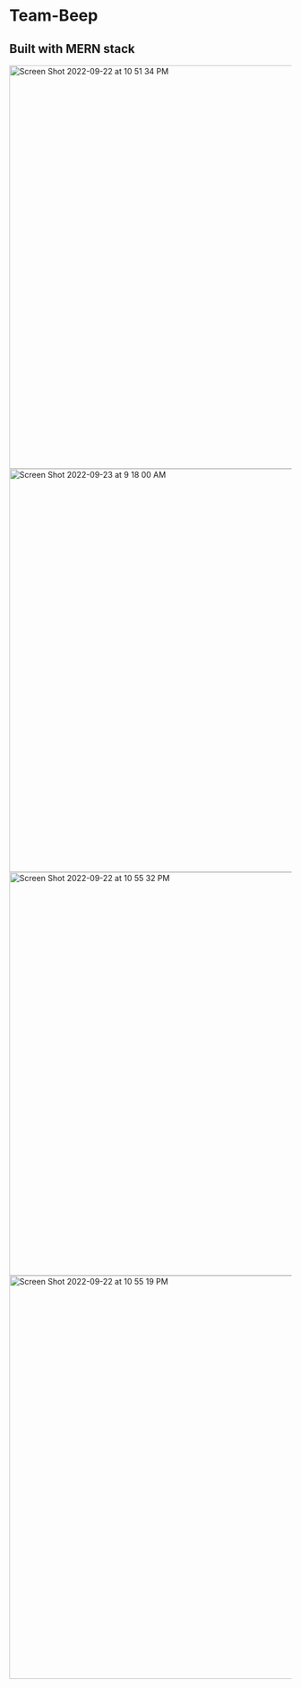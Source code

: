 # Team-Beep

## Built with MERN stack
<div>
  <img width="720" alt="Screen Shot 2022-09-22 at 10 51 34 PM" src="https://user-images.githubusercontent.com/100731419/191729688-e205e5d3-d6ae-4b6e-b506-a78ed447599e.png">
<img width="720" alt="Screen Shot 2022-09-23 at 9 18 00 AM" src="https://user-images.githubusercontent.com/100731419/191852817-cf285004-77a5-497e-bcc0-8ee0070d216a.png">
  <img width="720" alt="Screen Shot 2022-09-22 at 10 55 32 PM" src="https://user-images.githubusercontent.com/100731419/191729788-58ed93ba-a255-4a26-9e2f-bff20ad5bf3d.png">
  <img width="720" alt="Screen Shot 2022-09-22 at 10 55 19 PM" src="https://user-images.githubusercontent.com/100731419/191729756-da8cd636-8dee-4d86-8512-33ed25b678d2.png">
</div>

